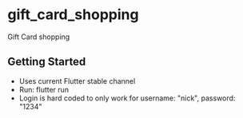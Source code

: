 # gift_card_shopping

Gift Card shopping

## Getting Started

- Uses current Flutter stable channel
- Run: flutter run
- Login is hard coded to only work for username: "nick", password: "1234"
